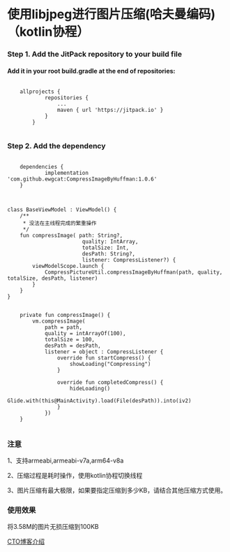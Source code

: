 # 使用libjpeg进行图片压缩(哈夫曼编码)（kotlin协程）


### Step 1. Add the JitPack repository to your build file

#### Add it in your root build.gradle at the end of repositories:
```

    allprojects {
    		repositories {
    			...
    			maven { url 'https://jitpack.io' }
    		}
    	}
	
```

### Step 2. Add the dependency

```

	dependencies {
	        implementation 'com.github.ewgcat:CompressImageByHuffman:1.0.6'
	}
	
```


```

class BaseViewModel : ViewModel() {
    /**
     * 没法在主线程完成的繁重操作
     */
    fun compressImage( path: String?,
                        quality: IntArray,
                        totalSize: Int,
                        desPath: String?,
                        listener: CompressListener?) {
        viewModelScope.launch {
            CompressPictureUtil.compressImageByHuffman(path, quality, totalSize, desPath, listener)
        }
    }
}

```

```

    private fun compressImage() {
        vm.compressImage(
            path = path,
            quality = intArrayOf(100),
            totalSize = 100,
            desPath = desPath,
            listener = object : CompressListener {
                override fun startCompress() {
                    showLoading("Compressing")
                }

                override fun completedCompress() {
                    hideLoading()
                    Glide.with(this@MainActivity).load(File(desPath)).into(iv2)
                }
            })
    }
    
```
### 注意

1、支持armeabi,armeabi-v7a,arm64-v8a

2、压缩过程是耗时操作，使用kotlin协程切换线程

3、图片压缩有最大极限，如果要指定压缩到多少KB，请结合其他压缩方式使用。


### 使用效果

将3.58M的图片无损压缩到100KB




<a href="https://blog.51cto.com/13598859/2070274">CTO博客介绍</a>
